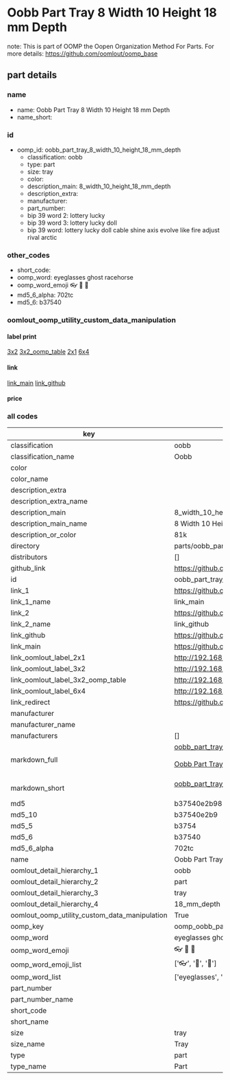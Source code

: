 # Oobb Part Tray 8 Width 10 Height 18 mm Depth  

note: This is part of OOMP the Oopen Organization Method For Parts. For more details: https://github.com/oomlout/oomp_base

##  part details
  







### name
* name: Oobb Part Tray 8 Width 10 Height 18 mm Depth
* name_short: 
### id
* oomp_id: oobb_part_tray_8_width_10_height_18_mm_depth
  * classification: oobb
  * type: part
  * size: tray
  * color: 
  * description_main: 8_width_10_height_18_mm_depth
  * description_extra: 
  * manufacturer: 
  * part_number: 
  * bip 39 word 2: lottery lucky
  * bip 39 word 3: lottery lucky doll
  * bip 39 word: lottery lucky doll cable shine axis evolve like fire adjust rival arctic

### other_codes
* short_code: 
* oomp_word: eyeglasses ghost racehorse
* oomp_word_emoji :eyeglasses: :ghost: :racehorse:
* md5_6_alpha: 702tc
* md5_6: b37540






### oomlout_oomp_utility_custom_data_manipulation
#### label print
[3x2](http://192.168.1.245:1112/?label=oomp%20702tc)
[3x2_oomp_table](http://192.168.1.108:1112/?label=oomp%20702tc)
[2x1](http://192.168.1.242:1112/?label=oomp%20702tc)
[6x4](http://192.168.1.55:1112/?label=oomp%20702tc)    

#### link

[link_main](https://github.com/oomlout/oomlout_oomp_version_1_messy/tree/main/parts/oobb_part_tray_8_width_10_height_18_mm_depth) [link_github](https://github.com/oomlout/oomlout_oomp_version_1_messy/tree/main/parts/oobb_part_tray_8_width_10_height_18_mm_depth)                             

#### price







### all codes 
| key | value |  
| --- | --- |  
| classification | oobb |  
| classification_name | Oobb |  
| color |  |  
| color_name |  |  
| description_extra |  |  
| description_extra_name |  |  
| description_main | 8_width_10_height_18_mm_depth |  
| description_main_name | 8 Width 10 Height 18 mm Depth |  
| description_or_color | 81k |  
| directory | parts/oobb_part_tray_8_width_10_height_18_mm_depth |  
| distributors | [] |  
| github_link | https://github.com/oomlout/oomlout_oomp_part_src/tree/main/parts/oobb_part_tray_8_width_10_height_18_mm_depth |  
| id | oobb_part_tray_8_width_10_height_18_mm_depth |  
| link_1 | https://github.com/oomlout/oomlout_oomp_version_1_messy/tree/main/parts/oobb_part_tray_8_width_10_height_18_mm_depth |  
| link_1_name | link_main |  
| link_2 | https://github.com/oomlout/oomlout_oomp_version_1_messy/tree/main/parts/oobb_part_tray_8_width_10_height_18_mm_depth |  
| link_2_name | link_github |  
| link_github | https://github.com/oomlout/oomlout_oomp_version_1_messy/tree/main/parts/oobb_part_tray_8_width_10_height_18_mm_depth |  
| link_main | https://github.com/oomlout/oomlout_oomp_version_1_messy/tree/main/parts/oobb_part_tray_8_width_10_height_18_mm_depth |  
| link_oomlout_label_2x1 | http://192.168.1.242:1112/?label=oomp%20702tc |  
| link_oomlout_label_3x2 | http://192.168.1.245:1112/?label=oomp%20702tc |  
| link_oomlout_label_3x2_oomp_table | http://192.168.1.108:1112/?label=oomp%20702tc |  
| link_oomlout_label_6x4 | http://192.168.1.55:1112/?label=oomp%20702tc |  
| link_redirect | https://github.com/oomlout/oomlout_oomp_version_1_messy/tree/main/parts/oobb_part_tray_8_width_10_height_18_mm_depth |  
| manufacturer |  |  
| manufacturer_name |  |  
| manufacturers | [] |  
| markdown_full | [oobb_part_tray_8_width_10_height_18_mm_depth](none)<br>[](none)<br>[Oobb Part Tray 8 Width 10 Height 18 Mm Depth](none)<br><br> |  
| markdown_short | [oobb_part_tray_8_width_10_height_18_mm_depth](none)<br><br> |  
| md5 | b37540e2b981a9c443e2f1fe81612c20 |  
| md5_10 | b37540e2b9 |  
| md5_5 | b3754 |  
| md5_6 | b37540 |  
| md5_6_alpha | 702tc |  
| name | Oobb Part Tray 8 Width 10 Height 18 mm Depth |  
| oomlout_detail_hierarchy_1 | oobb |  
| oomlout_detail_hierarchy_2 | part |  
| oomlout_detail_hierarchy_3 | tray |  
| oomlout_detail_hierarchy_4 | 18_mm_depth |  
| oomlout_oomp_utility_custom_data_manipulation | True |  
| oomp_key | oomp_oobb_part_tray_8_width_10_height_18_mm_depth |  
| oomp_word | eyeglasses ghost racehorse |  
| oomp_word_emoji | :eyeglasses: :ghost: :racehorse: |  
| oomp_word_emoji_list | [':eyeglasses:', ':ghost:', ':racehorse:'] |  
| oomp_word_list | ['eyeglasses', 'ghost', 'racehorse'] |  
| part_number |  |  
| part_number_name |  |  
| short_code |  |  
| short_name |  |  
| size | tray |  
| size_name | Tray |  
| type | part |  
| type_name | Part |  
